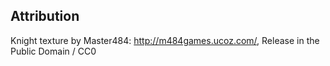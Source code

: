 ## Attribution

Knight texture by Master484: http://m484games.ucoz.com/, Release in the Public Domain / CC0
